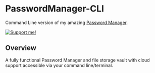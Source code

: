 # PasswordManager-CLI
Command Line version of my amazing [Password Manager](https://github.com/Manoj-Shan/PasswordManager).

[![Support me!](https://www.buymeacoffee.com/assets/img/custom_images/orange_img.png)](https://www.buymeacoffee.com/maneeshpradeep)

## Overview
A fully functional Password Manager and file storage vault with cloud support accessible via your command line/terminal.

